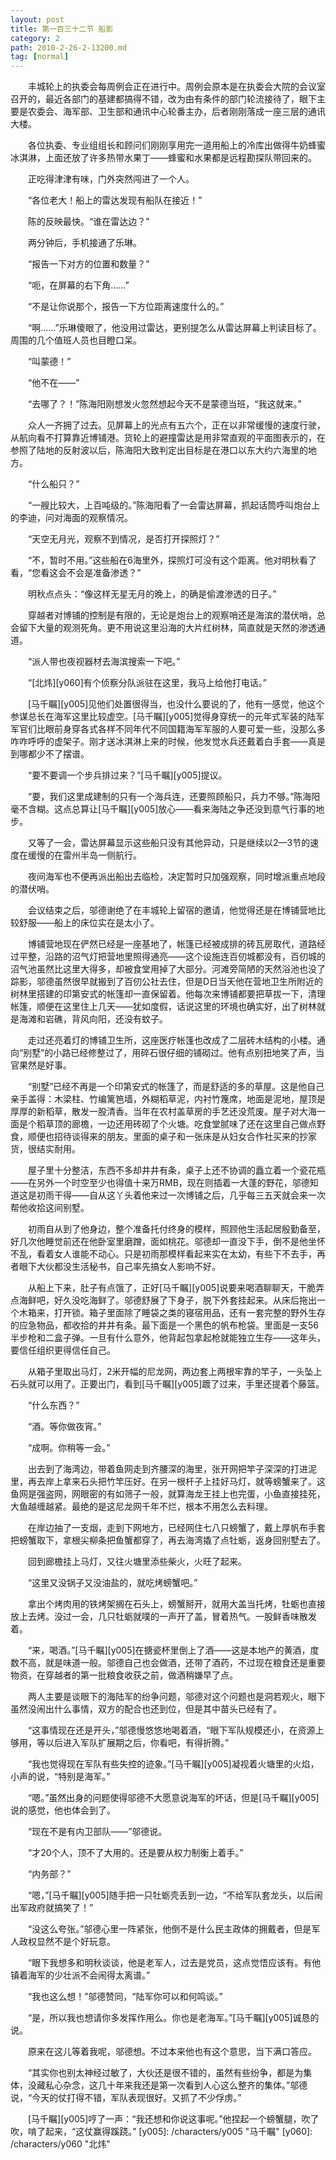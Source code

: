 ```yaml
---
layout: post
title: 第一百三十二节 船影
category: 2
path: 2010-2-26-2-13200.md
tag: [normal]
---
```


　　丰城轮上的执委会每周例会正在进行中。周例会原本是在执委会大院的会议室召开的，最近各部门的基建都搞得不错，改为由有条件的部门轮流接待了，眼下主要是农委会、海军部、卫生部和通讯中心轮番主办，后者刚刚落成一座三层的通讯大楼。

　　各位执委、专业组组长和顾问们刚刚享用完一道用船上的冷库出做得牛奶蜂蜜冰淇淋，上面还放了许多热带水果丁——蜂蜜和水果都是远程勘探队带回来的。

　　正吃得津津有味，门外突然闯进了一个人。

　　“各位老大！船上的雷达发现有船队在接近！”

　　陈的反映最快。“谁在雷达边？”

　　两分钟后，手机接通了乐琳。

　　“报告一下对方的位置和数量？”

　　“呃，在屏幕的右下角……”

　　“不是让你说那个，报告一下方位距离速度什么的。”

　　“啊……”乐琳傻眼了，他没用过雷达，更别提怎么从雷达屏幕上判读目标了。周围的几个值班人员也目瞪口呆。

　　“叫蒙德！”

　　“他不在——”

　　“去哪了？！”陈海阳刚想发火忽然想起今天不是蒙德当班，“我这就来。”

　　众人一齐拥了过去。见屏幕上的光点有五六个，正在以非常缓慢的速度行驶，从航向看不打算靠近博铺港。货轮上的避撞雷达是用非常直观的平面图表示的，在参照了陆地的反射波以后，陈海阳大致判定出目标是在港口以东大约六海里的地方。

　　“什么船只？”

　　“一艘比较大，上百吨级的。”陈海阳看了一会雷达屏幕，抓起话筒呼叫炮台上的李迪，问对海面的观察情况。

　　“天空无月光，观察不到情况，是否打开探照灯？”

　　“不，暂时不用。”这些船在6海里外，探照灯可没有这个距离。他对明秋看了看，“您看这会不会是准备渗透？”

　　明秋点点头：“像这样无星无月的晚上，的确是偷渡渗透的日子。”

　　穿越者对博铺的控制是有限的，无论是炮台上的观察哨还是海滨的潜伏哨，总会留下大量的观测死角。更不用说这里沿海的大片红树林，简直就是天然的渗透通道。

　　“派人带也夜视器材去海滨搜索一下吧。”

　　“[北炜][y060]有个侦察分队派驻在这里，我马上给他打电话。”

　　[马千瞩][y005]见他们处置很得当，也没什么要说的了，他有一感觉，他这个参谋总长在海军这里比较虚空。[马千瞩][y005]觉得身穿统一的元年式军装的陆军军官们比眼前身穿各式各样不同年代不同国籍海军军服的人要可爱一些，没那么多咋咋呼呼的虚架子。刚才送冰淇淋上来的时候，他发觉水兵还戴着白手套——真是到哪都少不了摆谱。

　　“要不要调一个步兵排过来？”[马千瞩][y005]提议。

　　“要，我们这里成建制的只有一个海兵连，还要照顾船只，兵力不够。”陈海阳毫不含糊。这点总算让[马千瞩][y005]放心——看来海陆之争还没到意气行事的地步。

　　又等了一会，雷达屏幕显示这些船只没有其他异动，只是继续以2—3节的速度在缓慢的在雷州半岛一侧航行。

　　夜间海军也不便再派出船出去临检，决定暂时只加强观察，同时增派重点地段的潜伏哨。

　　会议结束之后，邬德谢绝了在丰城轮上留宿的邀请，他觉得还是在博铺营地比较舒服——船上的床位实在是太小了。

　　博铺营地现在俨然已经是一座基地了，帐篷已经被成排的砖瓦房取代，道路经过平整，沿路的沼气灯把营地里照得通亮——这个设施连百仞城都没有，百仞城的沼气池虽然比这里大得多，却被食堂用掉了大部分。河滩旁简陋的天然浴池也没了踪影，邬德虽然很早就搬到了百仞公社去住，但是D日当天他在营地卫生所附近的树林里搭建的印第安式的帐篷却一直保留着。他每次来博铺都要把草拔一下，清理帐篷，顺便在这里住上几天——犹如度假，话说这里的环境也确实好，出了树林就是海滩和岩礁，背风向阳，还没有蚊子。

　　走过还亮着灯的博铺卫生所，这座医疗帐篷也改成了二层砖木结构的小楼。通向“别墅”的小路已经修整过了，用碎石很仔细的铺砌过。他有点别扭地笑了声，当官果然是好事。

　　“别墅”已经不再是一个印第安式的帐篷了，而是舒适的多的草屋。这是他自己亲手盖得：木梁柱、竹编篱笆墙，外糊稻草泥，内衬竹篾席，地面是泥地，屋顶是厚厚的新稻草，散发一股清香。当年在农村盖草房的手艺还没荒废。屋子对大海一面是个稻草顶的廊檐，一边还用砖砌了个火塘。吃食堂腻味了还在这里自己做点野食，顺便也招待谈得来的朋友。里面的桌子和一张床是从妇女合作社买来的抄家货，很结实耐用。

　　屋子里十分整洁，东西不多却井井有条，桌子上还不协调的矗立着一个瓷花瓶——在另外一个时空至少也得值十来万RMB，现在则插着一大蓬的野花，邬德知道这是初雨干得——自从这丫头着他来过一次博铺之后，几乎每三五天就会来一次帮他收拾这间别墅。

　　初雨自从到了他身边，整个准备托付终身的模样，照顾他生活起居殷勤备至，好几次他睡觉前还在他卧室里磨蹭，面如桃花。邬德却一直没下手，倒不是他坐怀不乱，看着女人谁能不动心。只是初雨那模样看起来实在太幼，有些下不去手，再者眼下大伙都没生活秘书，自己率先搞女人影响不好。

　　从船上下来，肚子有点饿了，正好[马千瞩][y005]说要来喝酒聊聊天，干脆弄点海鲜吧，好久没吃海鲜了。邬德舒展了下身子，脱下外套挂起来。从床后拖出一个木箱来，打开锁。箱子里面除了睡袋之类的寝宿用品，还有一套完整的野外生存的应急物品，都收拾的井井有条。最下面是一个黑色的帆布枪袋。里面是一支56半步枪和二盒子弹。一旦有什么意外，他背起包拿起枪就能独立生存——这年头，要信任组织更得信任自己。

　　从箱子里取出马灯，2米开幅的尼龙网，两边套上两根牢靠的竿子，一头坠上石头就可以用了。正要出门，看到[马千瞩][y005]踱了过来，手里还提着个藤篮。

　　“什么东西？”

　　“酒。等你做夜宵。”

　　“成啊。你稍等一会。”

　　出去到了海湾边，带着鱼网走到齐腰深的海里，张开网把竿子深深的打进泥里，再去岸上拿来石头把竹竿压好。在另一根杆子上挂好马灯，就等螃蟹来了。这鱼网是强盗网，网眼密的有如筛子一般，就算海龙王挂上也完蛋，小鱼直接挂死，大鱼越缠越紧。最绝的是这尼龙网千年不烂，根本不用怎么去料理。

　　在岸边抽了一支烟，走到下网地方，已经网住七八只螃蟹了，戴上厚帆布手套把螃蟹取下，拿根尖柳条把鱼蟹都穿了，再去海湾撬了点牡蛎，返身回别墅去了。

　　回到廊檐挂上马灯，又往火塘里添些柴火，火旺了起来。

　　“这里又没锅子又没油盐的，就吃烤螃蟹吧。”

　　拿出个烤肉用的铁烤架搁在石头上，螃蟹掰开，就用大盖当托烤，牡蛎也直接放上去烤。没过一会，几只牡蛎就噗的一声开了盖，冒着热气。一股鲜香味散发着。

　　“来，喝酒。”[马千瞩][y005]在搪瓷杯里倒上了酒——这是本地产的黄酒，度数不高，就是味道一般。邬德自己也会做酒，还带了酒药，不过现在粮食还是重要物资，在穿越者的第一批粮食收获之前，做酒稍嫌早了点。

　　两人主要是谈眼下的海陆军的纷争问题，邬德对这个问题也是洞若观火，眼下虽然没闹出什么事情，双方的配合也还到位，但是其中苗头已经有了。

　　“这事情现在还是开头，”邬德慢悠悠地喝着酒，“眼下军队规模还小，在资源上够用，等以后进入军队扩展期之后，你看吧，有得折腾。”

　　“我也觉得现在军队有些失控的迹象。”[马千瞩][y005]凝视着火塘里的火焰，小声的说，“特别是海军。”

　　“嗯。”虽然出身的问题使得邬德不大愿意说海军的坏话，但是[马千瞩][y005]说的感觉，他也体会到了。

　　“现在不是有内卫部队——”邬德说。

　　“才20个人，顶不了大用的。还是要从权力制衡上着手。”

　　“内务部？”

　　“嗯，”[马千瞩][y005]随手把一只牡蛎壳丢到一边，“不给军队套龙头，以后闹出军政府就搞笑了！”

　　“没这么夸张。”邬德心里一阵紧张，他倒不是什么民主政体的拥戴者，但是军人政权显然不是个好玩意。

　　“眼下我想多和明秋谈谈，他是老军人，过去是党员，这点觉悟应该有。有他镇着海军的少壮派不会闹得太离谱。”

　　“我也这么想！”邬德赞同，“陆军你可以和何鸣谈。”

　　“是，所以我也想请你多发挥作用么。你也是老海军。”[马千瞩][y005]诚恳的说。

　　原来在这儿等着我呢，邬德想。不过本来他也有这个意思，当下满口答应。

　　“其实你也别太神经过敏了，大伙还是很不错的，虽然有些纷争，都是为集体，没藏私心杂念，这几十年来我还是第一次看到人心这么整齐的集体。”邬德说，“今天的仗打得不错，军队表现很好。又抓了不少俘虏。”

　　[马千瞩][y005]哼了一声：“我还想和你说这事呢。”他捏起一个螃蟹腿，吹了吹，啃了起来，“这仗赢得蹊跷。”
[y005]: /characters/y005 "马千瞩"
[y060]: /characters/y060 "北炜"
